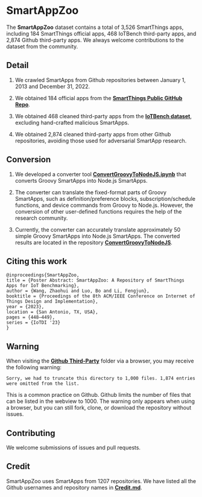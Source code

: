 # SmartAppZoo

The **SmartAppZoo** dataset contains a total of 3,526 SmartThings apps, including 184 SmartThings official apps, 468 IoTBench third-party apps, and 2,874 Github third-party apps. We always welcome contributions to the dataset from the community.


## Detail

1. We crawled SmartApps from Github repositories between January 1, 2013 and December 31, 2022. 

2. We obtained 184 official apps from the  [**SmartThings Public GitHub Repo**](https://github.com/SmartThingsCommunity/SmartThingsPublic).

3. We obtained 468 cleaned third-party apps from the [**IoTBench dataset**](https://github.com/IoTBench/IoTBench-test-suite), excluding hand-crafted malicious SmartApps.

4. We obtained 2,874 cleaned third-party apps from other Github repositories, avoiding those used for adversarial SmartApp research.

## Conversion

1. We developed a converter tool [**ConvertGroovyToNodeJS.ipynb**](https://github.com/SmartAppZoo/ConvertGroovyToNodeJS/blob/main/ConvertGroovyToNodeJS.ipynb) that converts Groovy SmartApps into Node.js SmartApps.

2. The converter can translate the fixed-format parts of Groovy SmartApps, such as definition/preference blocks, subscription/schedule functions, and device commands from Groovy to Node.js. However, the conversion of other user-defined functions requires the help of the research community. 

3. Currently, the converter can accurately translate approximately 50 simple Groovy SmartApps into Node.js SmartApps. The converted results are located in the repository [**ConvertGroovyToNodeJS**](https://github.com/SmartAppZoo/ConvertGroovyToNodeJS).

## Citing this work

``` 
@inproceedings{SmartAppZoo,
title = {Poster Abstract: SmartAppZoo: A Repository of SmartThings Apps for IoT Benchmarking},
author = {Wang, Zhaohui and Luo, Bo and Li, Fengjun},
booktitle = {Proceedings of the 8th ACM/IEEE Conference on Internet of Things Design and Implementation},
year = {2023},
location = {San Antonio, TX, USA},
pages = {448–449},
series = {IoTDI '23}
}
``` 

## Warning

When visiting the [**Github Third-Party**](Github&#32;Third-Party) folder via a browser, you may receive the following warning:

```
Sorry, we had to truncate this directory to 1,000 files. 1,874 entries were omitted from the list.
```

This is a common practice on Github. Github limits the number of files that can be listed in the webview to 1000. The warning only appears when using a browser, but you can still fork, clone, or download the repository without issues.

## Contributing

We welcome submissions of issues and pull requests. 

## Credit

SmartAppZoo uses SmartApps from 1207 repositories. We have listed all the Github usernames and repository names in [**Credit.md**](/Credit.md).

